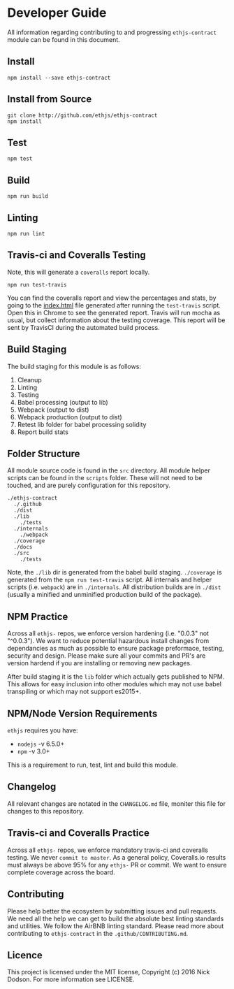 # Developer Guide

All information regarding contributing to and progressing `ethjs-contract` module can be found in this document.

## Install

```
npm install --save ethjs-contract
```

## Install from Source

```
git clone http://github.com/ethjs/ethjs-contract
npm install
```

## Test

```
npm test
```

## Build

```
npm run build
```

## Linting

```
npm run lint
```

## Travis-ci and Coveralls Testing

Note, this will generate a `coveralls` report locally.

```
npm run test-travis
```

You can find the coveralls report and view the percentages and stats, by going to the [index.html](coverage/lcov-report/index.html) file generated after running the `test-travis` script. Open this in Chrome to see the generated report. Travis will run mocha as usual, but collect information about the testing coverage. This report will be sent by TravisCI during the automated build process.

## Build Staging

The build staging for this module is as follows:

 1. Cleanup
 2. Linting
 3. Testing
 4. Babel processing (output to lib)
 5. Webpack (output to dist)
 6. Webpack production (output to dist)
 7. Retest lib folder for babel processing solidity
 8. Report build stats

## Folder Structure

All module source code is found in the `src` directory. All module helper scripts can be found in the `scripts` folder. These will not need to be touched, and are purely configuration for this repository.

```
./ethjs-contract
  ./.github
  ./dist
  ./lib
    ./tests
  ./internals
    ./webpack
  ./coverage
  ./docs
  ./src
    ./tests
```

Note, the `./lib` dir is generated from the babel build staging. `./coverage` is generated from the `npm run test-travis` script. All internals and helper scripts (i.e. `webpack`) are in `./internals`. All distribution builds are in `./dist` (usually a minified and unminified production build of the package).

## NPM Practice

Across all `ethjs-` repos, we enforce version hardening (i.e. "0.0.3" not "^0.0.3"). We want to reduce potential hazardous install changes from dependancies as much as possible to ensure package preformace, testing, security and design. Please make sure all your commits and PR's are version hardend if you are installing or removing new packages.

After build staging it is the `lib` folder which actually gets published to NPM. This allows for easy inclusion into other modules which may not use babel transpiling or which may not support es2015+.

## NPM/Node Version Requirements

`ethjs` requires you have:
  - `nodejs` -v 6.5.0+
  - `npm` -v 3.0+

This is a requirement to run, test, lint and build this module.

## Changelog

All relevant changes are notated in the `CHANGELOG.md` file, moniter this file for changes to this repository.

## Travis-ci and Coveralls Practice

Across all `ethjs-` repos, we enforce mandatory travis-ci and coveralls testing. We never `commit to master`. As a general policy, Coveralls.io results must always be above 95% for any `ethjs-` PR or commit. We want to ensure complete coverage across the board.

## Contributing

Please help better the ecosystem by submitting issues and pull requests. We need all the help we can get to build the absolute best linting standards and utilities. We follow the AirBNB linting standard. Please read more about contributing to `ethjs-contract` in the `.github/CONTRIBUTING.md`.

## Licence

This project is licensed under the MIT license, Copyright (c) 2016 Nick Dodson. For more information see LICENSE.
